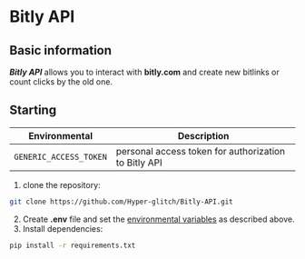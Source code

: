 # Bitly API

## Basic information

***Bitly API*** allows you to interact with **bitly.com** and create new bitlinks or count clicks by the old one.

## Starting

| Environmental         | Description                                           |
|-----------------------|-------------------------------------------------------|
| `GENERIC_ACCESS_TOKEN`| personal access token for authorization to Bitly API  |

1. clone the repository:
```bash
git clone https://github.com/Hyper-glitch/Bitly-API.git
```
2. Create **.env** file and set the <ins>environmental variables</ins> as described above.
3. Install dependencies:
```bash
pip install -r requirements.txt
```
